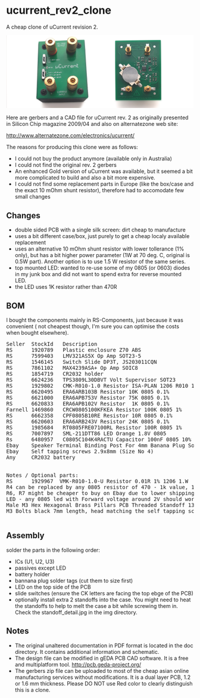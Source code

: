 # ucurrent_rev2_clone

A cheap clone of uCurrent revision 2. 


![Board image](https://github.com/ole00/ucurrent_rev2_clone/raw/main/img/ucurrent_rev2_clone.jpg "uCurrent rev2 clone")

Here are gerbers and a CAD file for uCurrent rev. 2 as originally presented
in Silicon Chip magazine 2009/04 and also on alternatezone web site:

http://www.alternatezone.com/electronics/ucurrent/

The reasons for producing this clone were as follows:
* I could not buy the product anymore (available only in Australia)
* I could not find the original rev. 2 gerbers
* An enhanced Gold version of uCurrent was available, but it seemed a bit more
  complicated to build and also a bit more expensive.
* I could not find some replacement parts in Europe (like the box/case and the exact 
  10 mOhm shunt resistor), therefore had to accomodate few small changes

## Changes
* double sided PCB with a single silk screen: dirt cheap to manufacture  
* uses a bit different case/box, just purely to get a cheap localy available replacement
* uses an alternative 10 mOhm shunt resistor with lower tollerance (1% only), but
  has a bit higher power parameter (1W at 70 deg. C, original is 0.5W part). Another
  option is to use 1.5 W resistor of the same series.
* top mounted LED: wanted to re-use some of my 0805 (or 0603) diodes in my junk box and
  did not want to spend extra for reverse mounted LED.
* the LED uses 1K resistor rather than 470R

## BOM
I bought the components mainly in RS-Components, just because it was convenient (
not cheapest though, I'm sure you can optimise the costs when bought elsewhere).

<pre>
Seller  StockId   Description                                     Units
RS      1920789   Plastic enclosure Z70 ABS                           1
RS      7599403   LMV321AS5X Op Amp SOT23-5                           1
RS      1546145   Switch Slide DP3T, JS203011CQN                      2
RS      7861102   MAX4239ASA+ Op Amp SOIC8                            1
RS      1854719   CR2032 holder                                       1
RS      6624236   TPS3809L30DBVT Volt Supervisor SOT23                1
RS      1929802   CMK-R010-1.0 Resistor ISA-PLAN 1206 R010 1% 1206    1  R1
RS      6620495   ERA6ARB103B Resistor 10K 0805 0.1%                  1  R2
RS      6621000   ERA6APB753V Resistor 75K 0805 0.1%                  1  R3
RS      6620833   ERA6APB102V Resistor  1K 0805 0.1%                  2  R4, R5
Farnell 1469860   CRCW0805100KFKEA Resistor 100K 0805 1%              2  R6, R7
RS      6662358   CPF0805B10RE Resistor 10R 0805 0.1%                 1  R8
RS      6620603   ERA6ARB243V Resistor 24K 0805 0.1%                  1  R11
RS      1985684   RT0805FRE07100RL Resistor 100R 0805 1%              3  R9, R10, R12
RS      7007897   SML-211DTT86 LED Orange 1.8V 0805                   1
Rs      6480957   C0805C104K4RACTU Capacitor 100nF 0805 10% 16V       3  C1, C2, C3
Ebay    Speaker Terminal Binding Post For 4mm Banana Plug Socket      4
Ebay    Self tapping screws 2.9x8mm (Size No 4)                       2
Any     CR2032 battery                                                1


Notes / Optional parts:
RS      1929967  VMK-R010-1.0-U Resistor 0.01R 1% 1206 1.W            1  R1 replacement
R4 can be replaced by any 0805 resistor of 470 - 1k value, 1 - 5 %    1  R4 replacement
R6, R7 might be cheaper to buy on Ebay due to lower shipping costs
LED - any 0805 led with Forward voltage around 2V should work
Male M3 Hex Hexagonal Brass Pillars PCB Threaded Standoff 13mm + 6mm  2 From Ebay
M3 Bolts black 7mm length, head matching the self tapping screws      2 From Ebay

</pre>

## Assembly
solder the parts in the following order:
* ICs (U1, U2, U3)
* passives except LED
* battery holder
* bannana plug solder tags (cut them to size first)
* LED on the top side of the PCB
* slide switches (ensure the CK letters are facing the top ebge of the PCB)
* optionally install extra 2 standoffs into the case. You might need to
  heat the standoffs to help to melt the case a bit while screwing them in.
  Check the standoff_detail.jpg in the img directory.

## Notes
* The original unaltered documentation in PDF format is located in the doc directory.
  It contains additional information and schematic.
* The design file can be modified in gEDA PCB CAD software. It is a free 
  and multiplatform tool. http://pcb.geda-project.org/
* The gerbers zip file can be uploaded to most of the cheap asian online manufacturing
  services without modifications. It is a dual layer PCB, 1.2 or 1.6 mm thickness. 
  Please DO NOT use Red color to clearly distinguish this is a clone.

